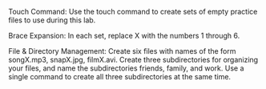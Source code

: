 Touch Command: Use the touch command to create sets of empty practice files to use during this lab.

Brace Expansion: In each set, replace X with the numbers 1 through 6.

File & Directory Management: Create six files with names of the form songX.mp3, 
snapX.jpg, filmX.avi. Create three subdirectories for organizing your files, and name the subdirectories friends,
family, and work. Use a single command to create all three subdirectories at the same time.
